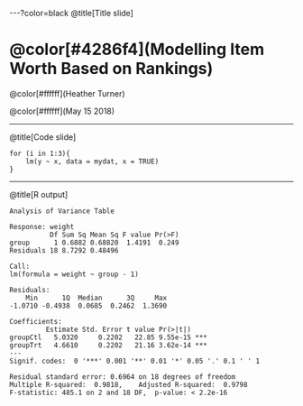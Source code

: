---?color=black
@title[Title slide]

# @color[#4286f4](Modelling Item Worth Based on Rankings)

@color[#ffffff](Heather Turner)

@color[#ffffff](May 15 2018)



---
@title[Code slide]

```lang=r
for (i in 1:3){
    lm(y ~ x, data = mydat, x = TRUE)
}
```

---
@title[R output]

```
Analysis of Variance Table

Response: weight
          Df Sum Sq Mean Sq F value Pr(>F)
group      1 0.6882 0.68820  1.4191  0.249
Residuals 18 8.7292 0.48496               

Call:
lm(formula = weight ~ group - 1)

Residuals:
    Min      1Q  Median      3Q     Max 
-1.0710 -0.4938  0.0685  0.2462  1.3690 

Coefficients:
         Estimate Std. Error t value Pr(>|t|)    
groupCtl   5.0320     0.2202   22.85 9.55e-15 ***
groupTrt   4.6610     0.2202   21.16 3.62e-14 ***
---
Signif. codes:  0 '***' 0.001 '**' 0.01 '*' 0.05 '.' 0.1 ' ' 1

Residual standard error: 0.6964 on 18 degrees of freedom
Multiple R-squared:  0.9818,	Adjusted R-squared:  0.9798 
F-statistic: 485.1 on 2 and 18 DF,  p-value: < 2.2e-16
```
